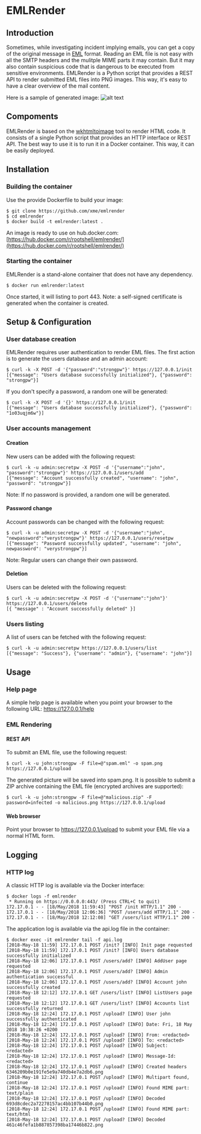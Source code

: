 # EMLRender
## Introduction
Sometimes, while investigating incident implying emails, you can get a copy of the original message in [EML](http://www.forensicswiki.org/wiki/EML) format. Reading an EML file is not easy with all the SMTP headers and the mulitple MIME parts it may contain. But it may also contain suspicious code that is dangerous to be executed from sensitive environments. EMLRender is a Python script that provides a REST API to render submitted EML files into PNG images. This way, it's easy to have a clear overview of the mail content.

Here is a sample of generated image:
![alt text](https://raw.githubusercontent.com/xme/emlrender/master/sample.png "Sample image")

## Compoments
EMLRender is based on the [wkhtmltoimage](https://wkhtmltopdf.org/) tool to render HTML code. It consists of a single Python script that provides an HTTP interface or REST API. The best way to use it is to run it in a Docker container. This way, it can be easily deployed.

## Installation
### Building the  container
Use the provide Dockerfile to build your image:
```
$ git clone https://github.com/xme/emlrender
$ cd emlrender
$ docker build -t emlrender:latest .
```
An image is ready to use on hub.docker.com: [https://hub.docker.com/r/rootshell/emlrender/](https://hub.docker.com/r/rootshell/emlrender/)

### Starting the container
EMLRender is a stand-alone container that does not have any dependency.
```
$ docker run emlrender:latest
```
Once started, it will listing to port 443. 
Note: a self-signed certificate is generated when the container is created.

## Setup & Configuration
### User database creation
EMLRender requires user authentication to render EML files. The first action is to generate the users database and an admin account:
```
$ curl -k -X POST -d '{"password":"strongpw"}' https://127.0.0.1/init
[{"message": "Users database successfully initialized"}, {"password": "strongpw"}]
```
If you don't specify a password, a random one will be generated:
```
$ curl -k -X POST -d '{}' https://127.0.0.1/init
[{"message": "Users database successfully initialized"}, {"password": "1o03uqjm6w"}]
```

### User accounts management
#### Creation
New users can be added with the following request:
```
$ curl -k -u admin:secretpw -X POST -d '{"username":"john", "password":"strongpw"}' https://127.0.0.1/users/add
[{"message": "Account successfully created", "username": "john", "password": "strongpw"}]
```
Note: If no password is provided, a random one will be generated.

#### Password change
Account passwords can be changed with the following request:
```
$ curl -k -u admin:secretpw -X POST -d '{"username":"john", "newpassword":"verystrongpw"}' https://127.0.0.1/users/resetpw
[{"message": "Password successfully updated", "username": "john", newpassword": "verystrongpw"}]
```
Note: Regular users can change their own password.

#### Deletion
Users can be deleted with the following request:
```
$ curl -k -u admin:secretpw -X POST -d '{"username":"john"}' https://127.0.0.1/users/delete
[{ "message" : "Account successfully deleted" }]
```

### Users listing
A list of users can be fetched with the following request:
```
$ curl -k -u admin:secretpw https://127.0.0.1/users/list
[{"message": "Success"}, {"username": "admin"}, {"username": "john"}]
```

## Usage
### Help page
A simple help page is available when you point your browser to the following URL: https://127.0.0.1/help

### EML Rendering
#### REST API
To submit an EML file, use the following request:
```
$ curl -k -u john:strongpw -F file=@"spam.eml" -o spam.png https://127.0.0.1/upload
```
The generated picture will be saved into spam.png.
It is possible to submit a ZIP archive containing the EML file (encrypted archives are supported):
```
$ curl -k -u john:strongpw -F file=@"malicious.zip" -F password=infected -o malicious.png https://127.0.0.1/upload
```

#### Web browser
Point your browser to https://127.0.0.1/upload to submit your EML file via a normal HTML form.

## Logging
### HTTP log
A classic HTTP log is available via the Docker interface:
```
$ docker logs -f emlrender
 * Running on https://0.0.0.0:443/ (Press CTRL+C to quit)
172.17.0.1 - - [18/May/2018 11:59:43] "POST /init HTTP/1.1" 200 -
172.17.0.1 - - [18/May/2018 12:06:36] "POST /users/add HTTP/1.1" 200 -
172.17.0.1 - - [18/May/2018 12:12:08] "GET /users/list HTTP/1.1" 200 -
```

The application log is available via the api.log file in the container:
```
$ docker exec -it emlrender tail -f api.log
[2018-May-18 11:59] 172.17.0.1 POST /init? [INFO] Init page requested
[2018-May-18 11:59] 172.17.0.1 POST /init? [INFO] Users database successfully initialized
[2018-May-18 12:06] 172.17.0.1 POST /users/add? [INFO] AddUser page requested
[2018-May-18 12:06] 172.17.0.1 POST /users/add? [INFO] Admin authentication successful
[2018-May-18 12:06] 172.17.0.1 POST /users/add? [INFO] Account john successfully created
[2018-May-18 12:12] 172.17.0.1 GET /users/list? [INFO] ListUsers page requested
[2018-May-18 12:12] 172.17.0.1 GET /users/list? [INFO] Accounts list successfully returned
[2018-May-18 12:24] 172.17.0.1 POST /upload? [INFO] User john successfully authenticated
[2018-May-18 12:24] 172.17.0.1 POST /upload? [INFO] Date: Fri, 18 May 2018 10:38:26 +0200
[2018-May-18 12:24] 172.17.0.1 POST /upload? [INFO] From: <redacted>
[2018-May-18 12:24] 172.17.0.1 POST /upload? [INFO] To: <redacted>
[2018-May-18 12:24] 172.17.0.1 POST /upload? [INFO] Subject: <redacted>
[2018-May-18 12:24] 172.17.0.1 POST /upload? [INFO] Message-Id: <redacted>
[2018-May-18 12:24] 172.17.0.1 POST /upload? [INFO] Created headers 6346209b0e191fe5e9a740db4e7a2db6.png
[2018-May-18 12:24] 172.17.0.1 POST /upload? [INFO] Multipart found, continue
[2018-May-18 12:24] 172.17.0.1 POST /upload? [INFO] Found MIME part: text/plain
[2018-May-18 12:24] 172.17.0.1 POST /upload? [INFO] Decoded 693d8cdec2a72278157ac4bb107b44b0.png
[2018-May-18 12:24] 172.17.0.1 POST /upload? [INFO] Found MIME part: text/html
[2018-May-18 12:24] 172.17.0.1 POST /upload? [INFO] Decoded 461c46fefa1b887857398ba17446b822.png
```


